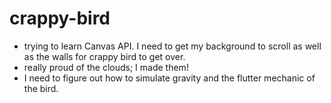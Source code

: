 # crappy-bird

- trying to learn Canvas API. I need to get my background to scroll as well as the walls for crappy bird to get over.
- really proud of the clouds; I made them!
- I need to figure out how to simulate gravity and the flutter mechanic of the bird.
